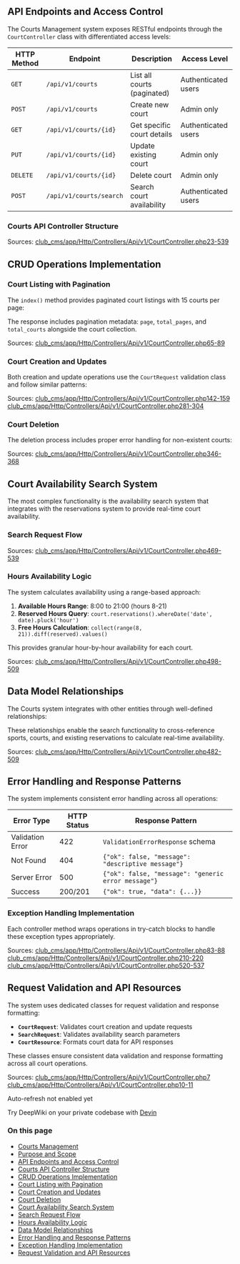 ## API Endpoints and Access Control

The Courts Management system exposes RESTful endpoints through the `CourtController` class with differentiated access levels:

| HTTP Method | Endpoint | Description | Access Level |
| --- | --- | --- | --- |
| `GET` | `/api/v1/courts` | List all courts (paginated) | Authenticated users |
| `POST` | `/api/v1/courts` | Create new court | Admin only |
| `GET` | `/api/v1/courts/{id}` | Get specific court details | Authenticated users |
| `PUT` | `/api/v1/courts/{id}` | Update existing court | Admin only |
| `DELETE` | `/api/v1/courts/{id}` | Delete court | Admin only |
| `POST` | `/api/v1/courts/search` | Search court availability | Authenticated users |

### Courts API Controller Structure

Sources: [club\_cms/app/Http/Controllers/Api/v1/CourtController.php23-539]()

## CRUD Operations Implementation

### Court Listing with Pagination

The `index()` method provides paginated court listings with 15 courts per page:

The response includes pagination metadata: `page`, `total_pages`, and `total_courts` alongside the court collection.

Sources: [club\_cms/app/Http/Controllers/Api/v1/CourtController.php65-89]()

### Court Creation and Updates

Both creation and update operations use the `CourtRequest` validation class and follow similar patterns:

Sources: [club\_cms/app/Http/Controllers/Api/v1/CourtController.php142-159]() [club\_cms/app/Http/Controllers/Api/v1/CourtController.php281-304]()

### Court Deletion

The deletion process includes proper error handling for non-existent courts:

Sources: [club\_cms/app/Http/Controllers/Api/v1/CourtController.php346-368]()

## Court Availability Search System

The most complex functionality is the availability search system that integrates with the reservations system to provide real-time court availability.

### Search Request Flow

Sources: [club\_cms/app/Http/Controllers/Api/v1/CourtController.php469-539]()

### Hours Availability Logic

The system calculates availability using a range-based approach:

1. **Available Hours Range**: 8:00 to 21:00 (hours 8-21)
2. **Reserved Hours Query**: `court.reservations().whereDate('date', date).pluck('hour')`
3. **Free Hours Calculation**: `collect(range(8, 21)).diff(reserved).values()`

This provides granular hour-by-hour availability for each court.

Sources: [club\_cms/app/Http/Controllers/Api/v1/CourtController.php498-509]()

## Data Model Relationships

The Courts system integrates with other entities through well-defined relationships:

These relationships enable the search functionality to cross-reference sports, courts, and existing reservations to calculate real-time availability.

Sources: [club\_cms/app/Http/Controllers/Api/v1/CourtController.php482-509]()

## Error Handling and Response Patterns

The system implements consistent error handling across all operations:

| Error Type | HTTP Status | Response Pattern |
| --- | --- | --- |
| Validation Error | 422 | `ValidationErrorResponse` schema |
| Not Found | 404 | `{"ok": false, "message": "descriptive message"}` |
| Server Error | 500 | `{"ok": false, "message": "generic error message"}` |
| Success | 200/201 | `{"ok": true, "data": {...}}` |

### Exception Handling Implementation

Each controller method wraps operations in try-catch blocks to handle these exception types appropriately.

Sources: [club\_cms/app/Http/Controllers/Api/v1/CourtController.php83-88]() [club\_cms/app/Http/Controllers/Api/v1/CourtController.php210-220]() [club\_cms/app/Http/Controllers/Api/v1/CourtController.php520-537]()

## Request Validation and API Resources

The system uses dedicated classes for request validation and response formatting:

* **`CourtRequest`**: Validates court creation and update requests
* **`SearchRequest`**: Validates availability search parameters
* **`CourtResource`**: Formats court data for API responses

These classes ensure consistent data validation and response formatting across all court operations.

Sources: [club\_cms/app/Http/Controllers/Api/v1/CourtController.php7]() [club\_cms/app/Http/Controllers/Api/v1/CourtController.php10-11]()

Auto-refresh not enabled yet

Try DeepWiki on your private codebase with [Devin]()

### On this page

* [Courts Management]()
* [Purpose and Scope]()
* [API Endpoints and Access Control]()
* [Courts API Controller Structure]()
* [CRUD Operations Implementation]()
* [Court Listing with Pagination]()
* [Court Creation and Updates]()
* [Court Deletion]()
* [Court Availability Search System]()
* [Search Request Flow]()
* [Hours Availability Logic]()
* [Data Model Relationships]()
* [Error Handling and Response Patterns]()
* [Exception Handling Implementation]()
* [Request Validation and API Resources]()